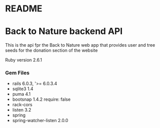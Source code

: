 # README

<h1>Back to Nature backend API</h1>

This is the api fpr the Back to Nature web app that provides user and tree seeds for the donation section of the website

Ruby version 2.6.1
<h3>Gem Files</h3>
<ul>
  <li>rails 6.0.3, '>= 6.0.3.4</li>
  <li>sqlite3 1.4</li>
  <li>puma 4.1</li>
  <li>bootsnap 1.4.2 require: false</li>
  <li>rack-cors</li>
  <li>listen 3.2</li>
  <li>spring</li>
  <li>spring-watcher-listen 2.0.0</li>
</ul>
